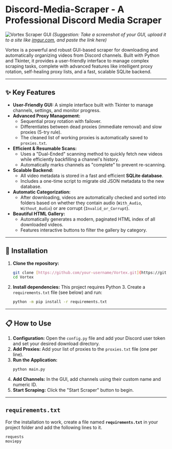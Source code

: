 # Discord-Media-Scraper - A Professional Discord Media Scraper

![Vortex Scraper GUI](https://i.imgur.com/your-gui-screenshot.png) 
*(Suggestion: Take a screenshot of your GUI, upload it to a site like [imgur.com](https://imgur.com), and paste the link here)*

Vortex is a powerful and robust GUI-based scraper for downloading and automatically organizing videos from Discord channels. Built with Python and Tkinter, it provides a user-friendly interface to manage complex scraping tasks, complete with advanced features like intelligent proxy rotation, self-healing proxy lists, and a fast, scalable SQLite backend.

---
## ✨ Key Features

* **User-Friendly GUI:** A simple interface built with Tkinter to manage channels, settings, and monitor progress.
* **Advanced Proxy Management:**
    * Sequential proxy rotation with failover.
    * Differentiates between dead proxies (immediate removal) and slow proxies (5-try rule).
    * The cleaned list of working proxies is automatically saved to `proxies.txt`.
* **Efficient & Resumable Scans:**
    * Uses a "Dual-Ended" scanning method to quickly fetch new videos while efficiently backfilling a channel's history.
    * Automatically marks channels as "complete" to prevent re-scanning.
* **Scalable Backend:**
    * All video metadata is stored in a fast and efficient **SQLite database**.
    * Includes a one-time script to migrate old JSON metadata to the new database.
* **Automatic Categorization:**
    * After downloading, videos are automatically checked and sorted into folders based on whether they contain audio (`With_Audio`, `Without_Audio`) or are corrupt (`Invalid_or_Corrupt`).
* **Beautiful HTML Gallery:**
    * Automatically generates a modern, paginated HTML index of all downloaded videos.
    * Features interactive buttons to filter the gallery by category.

---
## 🚀 Installation

1.  **Clone the repository:**
    ```bash
    git clone [https://github.com/your-username/Vortex.git](https://github.com/your-username/Vortex.git)
    cd Vortex
    ```

2.  **Install dependencies:**
    This project requires Python 3. Create a `requirements.txt` file (see below) and run:
    ```bash
    python -m pip install -r requirements.txt
    ```

---
## 📋 How to Use

1.  **Configuration:** Open the `config.py` file and add your Discord user token and set your desired download directory.
2.  **Add Proxies:** Add your list of proxies to the `proxies.txt` file (one per line).
3.  **Run the Application:**
    ```bash
    python main.py
    ```
4.  **Add Channels:** In the GUI, add channels using their custom name and numeric ID.
5.  **Start Scraping:** Click the "Start Scraper" button to begin.

---
## `requirements.txt`

For the installation to work, create a file named **`requirements.txt`** in your project folder and add the following lines to it.

```
requests
moviepy
```
